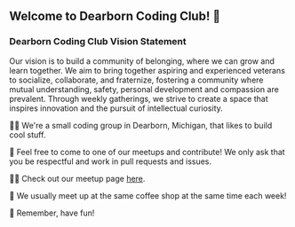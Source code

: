 ## Welcome to Dearborn Coding Club! 👋

### Dearborn Coding Club Vision Statement

Our vision is to build a community of belonging, where we can grow and learn together. We aim to bring together aspiring and experienced veterans  to socialize, collaborate, and fraternize, fostering a community where mutual understanding, safety, personal development and compassion are prevalent. Through weekly gatherings, we strive to create a space that inspires innovation and the pursuit of intellectual curiosity.

🙋‍♀️ We're a small coding group in Dearborn, Michigan, that likes to build cool stuff.

🌈 Feel free to come to one of our meetups and contribute! We only ask that you be respectful and work in pull requests and issues.

👩‍💻 Check out our meetup page [here](https://www.meetup.com/dearborn-coding-club/).

🍿 We usually meet up at the same coffee shop at the same time each week!

🧙 Remember, have fun!
